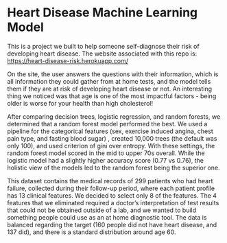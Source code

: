 # Heart Disease Machine Learning Model

This is a project we built to help someone self-diagnose their risk of developing heart disease. The website associated with this repo is: https://heart-disease-risk.herokuapp.com/

On the site, the user answers the questions with their information, which is all information they could gather from at home tests, and the model tells them if they are at risk of developing heart disease or not. An interesting thing we noticed was that age is one of the most impactful factors - being older is worse for your health than high cholesterol! 

After comparing decision trees, logistic regression, and random forests, we determined that a random forest model performed the best. We used a pipeline for the categorical features (sex, exercise induced angina, chest pain type, and fasting blood sugar) , created 10,000 trees (the default was only 100), and used criterion of gini over entropy. With these settings, the random forest model scored in the mid to upper 70s overall. While the logistic model had a slightly higher accuracy score (0.77 vs 0.76), the holistic view of the models led to the random forest being the superior one.

This dataset contains the medical records of 299 patients who had heart failure, collected during their follow-up period, where each patient profile has 13 clinical features. We decided to select only 8 of the features. The 4 features that we eliminated required a doctor’s interpretation of test results that could not be obtained outside of a lab, and we wanted to build something people could use as an at home diagnostic tool.
The data is balanced regarding the target (160 people did not have heart disease, and 137 did), and there is a standard distribution around age 60.
